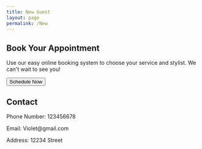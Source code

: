 ```yaml
---
title: New Guest
layout: page
permalink: /New
---
```


<h2>Book Your Appointment</h2>
<p>Use our easy online booking system to choose your service and stylist. We can't wait to see you!</p>
 <div class="cta">
  <button class="btn">Schedule Now</button>
</div>

<h2>Contact</h2>


<p>Phone Number: 123456678</p>
<p>Email: Violet@gmail.com</p>
<p>Address: 12234 Street</p>


  